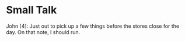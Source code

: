 # Small Talk



John [4]: Just out to pick up a few things before the stores close for the day. On that note, I should run.
